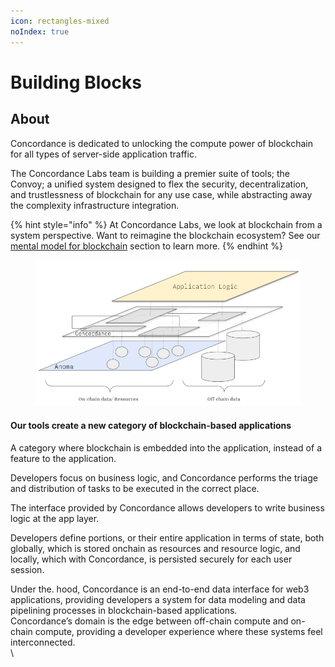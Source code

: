 ```yaml
---
icon: rectangles-mixed
noIndex: true
---
```


# Building Blocks

## About&#x20;

Concordance is dedicated to unlocking the compute power of blockchain for all types of server-side application traffic. &#x20;

The Concordance Labs team is building a premier suite of tools; the Convoy; a unified system designed to flex the security, decentralization, and trustlessness of blockchain for any use case, while abstracting away the complexity infrastructure integration.&#x20;

{% hint style="info" %}
At Concordance Labs, we look at blockchain from a system perspective. Want to reimagine the blockchain ecosystem? See our[ mental model for blockchain](a-new-mental-model-for-blockchain.md) section to learn more.
{% endhint %}

<figure><img src="../.gitbook/assets/image (5).png" alt=""><figcaption></figcaption></figure>

#### Our tools create a new category of blockchain-based applications&#x20;

A category where blockchain is embedded into the application, instead of a feature to the application.&#x20;

Developers focus on business logic, and Concordance performs the triage and distribution of tasks to be executed in the correct place.



The interface provided by Concordance allows developers to write business logic at the app layer.&#x20;

Developers define portions, or their entire application in terms of state, both globally, which is stored onchain as resources and resource logic, and locally, which with Concordance, is persisted securely for  each user session.&#x20;

Under the. hood, Concordance is an end-to-end data interface for web3 applications, providing developers a system for data modeling and data pipelining processes in blockchain-based applications. \
Concordance’s domain is the edge between off-chain compute and on-chain compute, providing a developer experience where these systems feel interconnected. \
\
